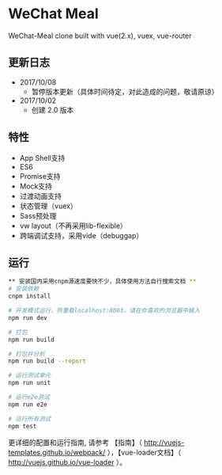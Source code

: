# WeChat Meal
WeChat-Meal clone built with vue(2.x), vuex, vue-router

## 更新日志
- 2017/10/08
  - 暂停版本更新（具体时间待定，对此造成的问题，敬请原谅）
- 2017/10/02
  - 创建 2.0 版本
  
## 特性
- App Shell支持
- ES6
- Promise支持
- Mock支持
- 过渡动画支持
- 状态管理（vuex）
- Sass预处理
- vw layout（不再采用lib-flexible）
- 跨端调试支持，采用vide（debuggap）

## 运行

``` bash
** 安装国内采用cnpm源速度要快不少，具体使用方法自行搜索文档 **
# 安装依赖
cnpm install

# 开发模式运行，热重载localhost:8083，请在你喜欢的浏览器中输入
npm run dev

# 打包
npm run build

# 打包并分析
npm run build --report

# 运行测试单元
npm run unit

# 运行e2e测试
npm run e2e

# 运行所有测试
npm test
```

更详细的配置和运行指南, 请参考 【指南】（ http://vuejs-templates.github.io/webpack/ ），【vue-loader文档】（ http://vuejs.github.io/vue-loader ）。
